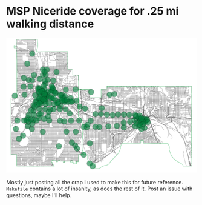 # MSP Niceride coverage for .25 mi walking distance

![Example output](img/niceride.png)

Mostly just posting all the crap I used to make this for future reference.
`Makefile` contains a lot of insanity, as does the rest of it. Post an issue
with questions, maybe I'll help.

